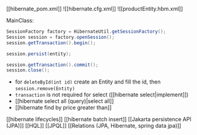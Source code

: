 [[hibernate_pom.xml]]
![[hibernate.cfg.xml]]
![[productEntity.hbm.xml]]

MainClass:
```java
SessionFactory factory = HibernateUtil.getSessionFactory();
Session session = factory.openSession();
session.getTransaction().begin();

session.persist(entity);

session.getTransaction().commit();
session.close();
```

- for `deleteById(int id)` create an Entity and fill the id, then `session.remove(Entity)`
- `transaction` is not required for select ([[hibernate select|implement]])
- [[hibernate select all (query)|select all]]
- [[hibernate find by price greater than]]

[[hibernate lifecycles]]
[[hibernate batch insert]]
[[Jakarta persistence API (JPA)]]
[[HQL]]
[[JPQL]]
[[Relations (JPA, Hibernate, spring data jpa)]]